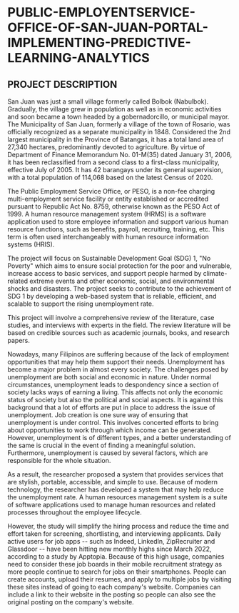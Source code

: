 # PUBLIC-EMPLOYENTSERVICE-OFFICE-OF-SAN-JUAN-PORTAL-IMPLEMENTING-PREDICTIVE-LEARNING-ANALYTICS

## PROJECT DESCRIPTION
  San Juan was just a small village formerly called Bolbok (Nabulbok). Gradually, the village grew in population as well as in economic activities and soon became a town headed by a gobernadorcillo, or municipal mayor. The Municipality of San Juan, formerly a village of the town of Rosario, was officially recognized as a separate municipality in 1848. Considered the 2nd largest municipality in the Province of Batangas, it has a total land area of 27,340 hectares, predominantly devoted to agriculture. By virtue of Department of Finance Memorandum No. 01-M(35) dated January 31, 2006, it has been reclassified from a second class to a first-class municipality, effective July of 2005. It has 42 barangays under its general supervision, with a total population of 114,068 based on the latest Census of 2020.

  The Public Employment Service Office, or PESO, is a non-fee charging multi-employment service facility or entity established or accredited pursuant to Republic Act No. 8759, otherwise known as the PESO Act of 1999.
A human resource management system (HRMS) is a software application used to store employee information and support various human resource functions, such as benefits, payroll, recruiting, training, etc. This term is often used interchangeably with human resource information systems (HRIS).

  The project will focus on Sustainable Development Goal (SDG) 1, "No Poverty" which aims to ensure social protection for the poor and vulnerable, increase access to basic services, and support people harmed by climate-related extreme events and other economic, social, and environmental shocks and disasters. The project seeks to contribute to the achievement of SDG 1 by developing a web-based system that is reliable, efficient, and scalable to support the rising unemployment rate.

  This project will involve a comprehensive review of the literature, case studies, and interviews with experts in the field. The review literature will be based on credible sources such as academic journals, books, and research papers.

  Nowadays, many Filipinos are suffering because of the lack of employment opportunities that may help them support their needs. Unemployment has become a major problem in almost every society. The challenges posed by unemployment are both social and economic in nature. Under normal circumstances, unemployment leads to despondency since a section of society lacks ways of earning a living. This affects not only the economic status of society but also the political and social aspects. It is against this background that a lot of efforts are put in place to address the issue of unemployment. Job creation is one sure way of ensuring that unemployment is under control. This involves concerted efforts to bring about opportunities to work through which income can be generated. However, unemployment is of different types, and a better understanding of the same is crucial in the event of finding a meaningful solution. Furthermore, unemployment is caused by several factors, which are responsible for the whole situation. 

  As a result, the researcher proposed a system that provides services that are stylish, portable, accessible, and simple to use. Because of modern  technology, the researcher has developed a system that may help reduce the unemployment rate. A human resources management system is a suite of software applications used to manage human resources and related processes throughout the employee lifecycle. 

  However, the study will simplify the hiring process and reduce the time and effort taken for screening, shortlisting, and interviewing applicants. Daily active users for job apps -- such as Indeed, LinkedIn, ZipRecruiter and Glassdoor -- have been hitting new monthly highs since March 2022, according to a study by Apptopia.  Because of this high usage, companies need to consider these job boards in their mobile recruitment strategy as more people continue to  search for jobs on their smartphones. People can create accounts, upload their  resumes, and apply to multiple jobs by visiting these sites instead of going to each company's website. Companies can include a link to their website in the posting so people can also see the original posting on the company's website.
